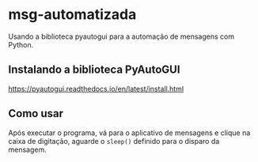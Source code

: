 # msg-automatizada

Usando a biblioteca pyautogui para a automação de mensagens com Python.

## Instalando a biblioteca PyAutoGUI

https://pyautogui.readthedocs.io/en/latest/install.html

## Como usar

Após executar o programa, vá para o aplicativo de mensagens e clique na caixa de digitação, aguarde o `sleep()` definido para o disparo da mensagem.